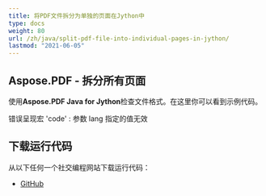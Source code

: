 ```yaml
---
title: 将PDF文件拆分为单独的页面在Jython中
type: docs
weight: 80
url: /zh/java/split-pdf-file-into-individual-pages-in-jython/
lastmod: "2021-06-05"
---
```


## Aspose.PDF - 拆分所有页面

使用**Aspose.PDF Java for Jython**检查文件格式。在这里你可以看到示例代码。

错误呈现宏 'code' : 参数 lang 指定的值无效

## 下载运行代码

从以下任何一个社交编程网站下载运行代码：

- [GitHub](https://github.com/aspose-pdf/Aspose.PDF-for-Java/releases)